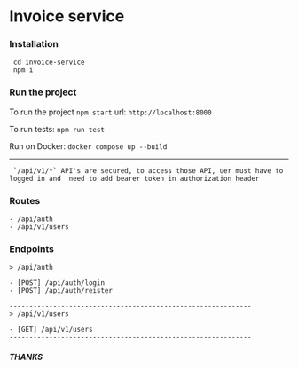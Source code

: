 # Invoice service

### Installation
```
 cd invoice-service
 npm i
```

### Run the project

To run the project `npm start`
url: `http://localhost:8000`


To run tests: `npm run test`


Run on Docker: `docker compose up --build`


***
     `/api/v1/*` API's are secured, to access those API, uer must have to logged in and  need to add bearer token in authorization header 
### Routes
``` 
- /api/auth
- /api/v1/users
```

### Endpoints
```
> /api/auth

- [POST] /api/auth/login
- [POST] /api/auth/reister

-------------------------------------------------------------
> /api/v1/users

- [GET] /api/v1/users
-------------------------------------------------------------

```
##### THANKS
